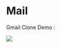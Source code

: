 # Mail
Gmail Clone
Demo :

[ ![](https://posabilities.ca/wp-content/uploads/2018/01/youtube.png)](https://youtu.be/btdG1eV8LcU)
